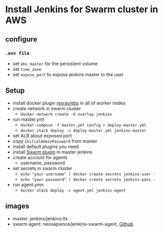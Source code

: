 # Install Jenkins for Swarm cluster in AWS

## configure

### `.env file`
* set `ebs_master` for the persistent volume
* set `time_zone`
* set `expose_port` to expose jenkins master to the user

## Setup
* install docker plugin [rexray/ebs](https://rexray.readthedocs.io/en/stable/user-guide/schedulers/docker/plug-ins/aws/#elastic-block-service) in all of worker nodes
* create network in swarm cluster
  * `docker network create -d overlay jenkins`
* run master.yml
  * `docker-compose -f master.yml config > deploy-master.yml`
  * `docker stack deploy -c deploy-master.yml jenkins-master`
* set ALB about exposed port
* copy `InitialAdminPassword` from master
* install default plugins you need
* install [Swarm plugin](https://wiki.jenkins.io/display/JENKINS/Swarm+Plugin) in master jenkins
* create account for agents
  * username, password
* set secrets in swarm cluster
  * `echo "your username" | docker create secrets jenkins-user -`
  * `echo "your password" | docker create secrets jenkins-pass -`
* run agent.ymn
  * `docker stack deploy -c agent.yml jenkins-agent`

## images
* master: jenkins/jenkins:lts
* swarm agent: neosapience/jenkins-swarm-agent, [Github](https://github.com/neosapience/jenkins-swarm-agent)
